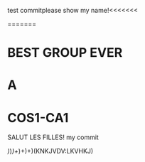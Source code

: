 test commitplease show my name!<<<<<<<

=======
# BEST GROUP EVER
# A
>>>>>>>

# COS1-CA1
SALUT LES FILLES!
my commit


_)_)_)+_)+)+)(KNKJVDV:LKVHKJ)
